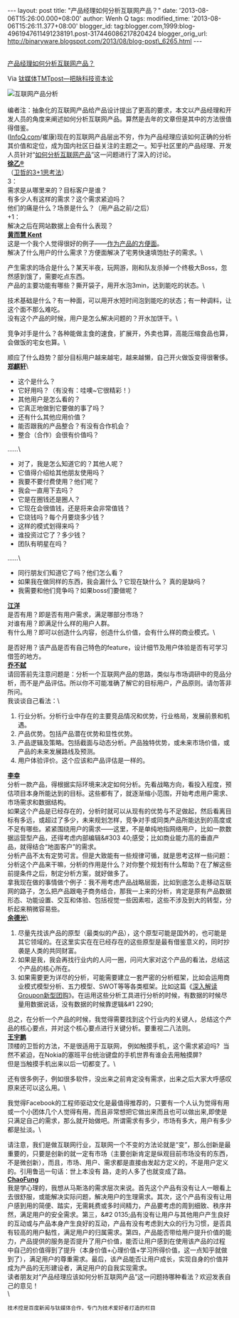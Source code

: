 --- layout: post title: "产品经理如何分析互联网产品？" date:
'2013-08-06T15:26:00.000+08:00' author: Wenh Q tags: modified\_time:
'2013-08-06T15:26:11.377+08:00' blogger\_id:
tag:blogger.com,1999:blog-4961947611491238191.post-317446086217820424
blogger\_orig\_url:
http://binaryware.blogspot.com/2013/08/blog-post\_6265.html ---

[\
产品经理如何分析互联网产品？](http://www.tmtpost.com/54279.html)

Via [钛媒体TMTpost—把脉科技资本论](http://www.tmtpost.com/)

![互联网产品分析](http://www.tmtpost.com/wp-content/uploads/2013/08/137575927387.jpg "互联网产品分析")\
\
编者注：抽象化的互联网产品给产品设计提出了更高的要求，本文以产品经理和开发人员的角度来阐述如何分析互联网产品。算然是去年的文章但是其中的方法很值得借鉴。\
([InfoQ.com](http://www.infoq.com/cn/news/2012/05/product-manager-analysis)/崔康)现在的互联网产品层出不穷，作为产品经理应该如何正确的分析其价值和定位，成为国内社区日益关注的主题之一。知乎社区里的产品经理、开发人员针对“[如何分析互联网产品](http://www.zhihu.com/question/19638354)”这一问题进行了深入的讨论。\
[**徐乙®**](http://www.zhihu.com/people/geniusxufei)\
（[卫哲的3+1思考法](http://www.douban.com/group/topic/19005924/)）\
 3：\
 需求是从哪里来的？目标客户是谁？\
 有多少人有这样的需求？这个需求紧迫吗？\
 他们的痛是什么？场景是什么？（用产品之前/之后）\
 +1：\
 解决之后在网站数据上会有什么表现？\
[**黄而慧 Kent**](http://www.zhihu.com/people/kent03)\
这是一个我个人觉得很好的例子——[作为产品的方便面](http://www.th7.cn/Article/wy/sjln/201104/20110424114743.html)。\
 解决了什么用户的什么需求？方便面解决了宅男快速填饱肚子的需求。\

产生需求的场合是什么？某天半夜，玩网游，刚和队友杀掉一个终极大Boss，忽然感到饿了，需要吃点东西。\
 产品的主要功能有哪些？撕开袋子，用开水泡3min，达到能吃的状态。\

技术基础是什么？有一种面，可以用开水短时间泡到能吃的状态；有一种调料，让这个面不那么难吃。\
 没有这个产品的时候，用户是怎么解决问题的？开水加饼干。\

竞争对手是什么？各种能做主食的速食，扩展开，外卖也算，高能压缩食品也算，会做饭的宅女也算。\

顺应了什么趋势？部分目标用户越来越宅，越来越懒，自己开火做饭变得很奢侈。\
[**郑麒轩**](http://www.zhihu.com/people/hinz)\

-   这个是什么？
-   它好用吗？（有没有：哇噢\~它很精彩！）
-   其他用户是怎么看的？
-   它真正地做到它要做的事了吗？
-   还有什么其他应用价值？
-   能否跟我的产品整合？有没有合作机会？
-   整合（合作）会很有价值吗？

……\

-   对了，我是怎么知道它的？其他人呢？
-   它值得介绍给其他朋友使用吗？
-   我要不要付费使用？他们呢？
-   我会一直用下去吗？
-   它是在圈钱还是圈人？
-   它现在会很值钱，还是将来会非常值钱？
-   它烧钱吗？每个月要烧多少钱？
-   这样的模式划得来吗？
-   谁投资过它了？多少钱？
-   团队有明星在吗？

……\

-   同行朋友们知道它了吗？他们怎么看？
-   如果我在做同样的东西，我会漏什么？它现在缺什么？ 真的是缺吗？
-   我需要和他们竞争吗？如果boss们要做呢？

[**江洋**](http://www.zhihu.com/people/jiangyang)\
是否有用？即是否有用户需求，满足哪部分市场？\
 对谁有用？即满足什么样的用户人群。\
 有什么用？即可以创造什么内容，创造什么价值，会有什么样的商业模式。\

是否好用？该产品是否有自己特色的feature，设计细节及用户体验是否有可学习借签的地方。\
[**乔不弑**](http://www.zhihu.com/people/qiao-bu-shi)\
请回答前先注意问题是：分析一个互联网产品的思路，类似与市场调研中的竞品分析，而不是产品评估。所以你不可能准确了解它的目标用户，产品原则。请勿答非所问。\
 我谈谈自己看法：\

1.  行业分析。分析行业中存在的主要竞品情况和优势，行业格局，发展前景和机遇。
2.  产品优势。包括产品潜在优势和显性优势。
3.  产品逻辑及策略。包括截面与动态分析。产品独特优势，或未来市场价值，或产品的未来发展路线及预测。
4.  用户体验评价。这个应该和产品评估是一样的。

[**李幸**](http://www.zhihu.com/people/lixing)\
分析一款产品，得根据实际环境来决定如何分析。先看战略方向，看投入程度，预估项目本身所能达到的目标。这些都有了，就逐渐缩小范围，开始考虑用户需求、市场需求和数据结构。\
如果这个产品是已经存在的，分析时就可以从现有的优势与不足做起，然后看离目标有多远，或超过了多少，未来规划怎样，竞争对手或同类产品所能达到的高度或不足有哪些。紧紧围绕用户的需求——这里，不是单纯地指网络用户，比如一款数据运营型产品，还得考虑内部编辑&\#303
40;感受；比如商业能力高的垂直产品，就得结合“地面客户”的需求。\
分析产品不太有定势可言。但是大致能有一些规律可循，就是思考这样一些问题：分析这个产品来干嘛，分析的作用是什么？对你整个规划有什么帮助？在了解这些前提条件之后，制定分析方案，就好做多了。\
拿我现在做的事情做个例子：我不用考虑产品战略层面，比如到底怎么走移动互联网的路子，怎么把产品跟电子商务结合，那我一上来的分析，肯定是原有产品数据形态、功能设置、交互和体验、包括视觉一些因素啦，这些不涉及到大的转型，分析起来稍微容易些。\
[**余德光**](http://www.zhihu.com/people/andyyu)\

1.  尽量先找该产品的原型（最类似的产品），这个原型可能是国外的，也可能是其它领域的。在这里实实在在已经存在的这些原型是最有借鉴意义的，同时抄袭是人类的共同财富。
2.  如果是我，我会再找行业内的人问一圈，问问大家对这个产品的看法，总结这个产品的核心所在。
3.  如果需要更为详尽的分析，可能需要建立一套严密的分析框架，比如会运用商业模式模型分析、五力模型、SWOT等等各类框架。比如这篇《[深入解读Groupon新型团购](http://home.ebrun.com/space.php?uid=1&do=blog&id=5878)》。在运用这些分析工具进行分析的时候，有数据的时候尽量用数据说话，没有数据的时候靠逻辑&\#1
    2290;

总之，在分析一个产品的时候，我觉得需要找到这个行业内的关键人，总结这个产品的核心要点，并对这个核心要点进行关键分析。要重视二八法则。\
[**王宇鹏**](http://www.zhihu.com/people/jinwyp)\
顶楼的卫哲的方法，不是很适用于互联网， 例如触摸手机,，这个需求紧迫吗?
 当然不紧迫，在Nokia的塞班平台统治键盘的手机世界有谁会去用触摸屏?\
 但是当触摸手机出来以后一切都变了。\

还有很多例子，例如很多软件，没出来之前肯定没有需求，出来之后大家大呼感叹原来还可以这么用。\

我觉得Facebook的工程师驱动文化是最值得推荐的，只要有一个人认为觉得有用或一个小团体几个人觉得有用，而且非常想把它做出来而且也可以做出来,即使是只满足自己的需求，那么就开始做吧。所谓需求有多少，市场有多大，用户有多少都是扯淡。\

请注意，我们是做互联网行业，互联网一个不变的方法论就是“变”，那么创新是最重要的，只要是创新的就一定有市场（主要创新肯定是纵观目前市场没有的东西，不是微创新），而且，市场、用户、需求都是直接由发起方定义的，不是用户定义的。引用鲁迅一句话：世上本没有
路，走的人多了也就变成了路。\
[**ChaoFung**](http://www.zhihu.com/people/chaofung)\
我是学心理的，我想从马斯洛的需求层次来说。首先这个产品有没有让人一眼看上去很舒服，或能解决实际问题，解决用户的生理需求。其次，这个产品有没有让用户感到用的简便、踏实，无需耗费或多时间精力，产品要考虑的周到细致、秩序井然，满足用户的安全需求。第三，&\#2
0135;品有没有让用户与其他用户产生良好的互动或与产品本身产生良好的互动，产品有没有考虑到大众的行为习惯，是否具有较高的用户黏性，满足用户的归属需求。第四，产品能否带给用户提升价值的能力，产品提供的服务是否提升了用户价值，能否让用户感到在使用该产品的过程
中自己的价值得到了提升（本身价值+心理价值+学习所得价值，这一点知乎就做到了），满足用户的尊重需求。最后，该产品能否让用户成长，实现自身的价值并成为产品的无形建设者，满足用户的自我实现需求。\
读者朋友对“产品经理应该如何分析互联网产品”这一问题持哪种看法？欢迎发表自己的意见！\
\

    技术控是百度新闻与钛媒体合作，专门为技术爱好者打造的栏目
